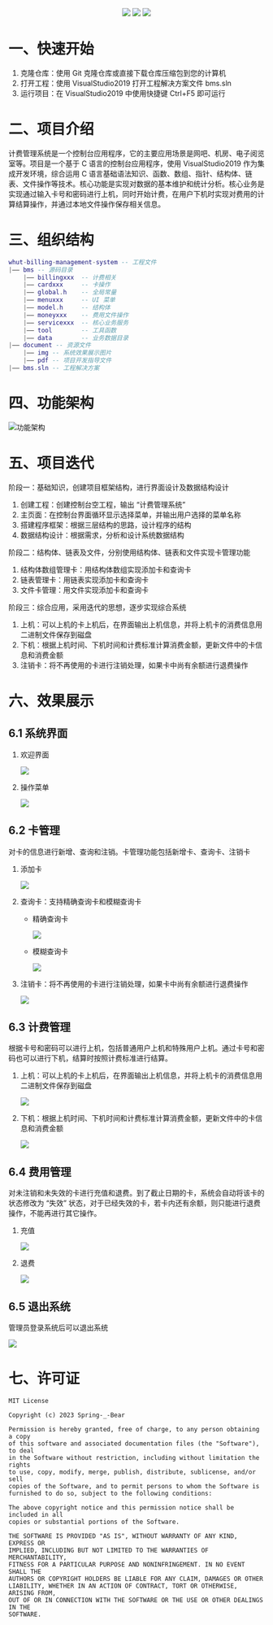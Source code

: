 <p align="center">
    <img src="https://img.shields.io/static/v1?label=开发时间&message=20/02-20/04&color=007bff"/>
    <img src="https://img.shields.io/static/v1?label=开发环境&message=VisualStudio2019&color=ffc107"/>
    <a href="https://github.com/springbear2020/whut-billing-management-system">
    	<img src="https://img.shields.io/static/v1?label=开源项目&message=whut-bms&color=28a745"/>
    </a>
</p>

# 一、快速开始

1. 克隆仓库：使用 Git 克隆仓库或直接下载仓库压缩包到您的计算机
2. 打开工程：使用 VisualStudio2019 打开工程解决方案文件 bms.sln
3. 运行项目：在 VisualStudio2019 中使用快捷键 Ctrl+F5 即可运行

# 二、项目介绍

计费管理系统是一个控制台应用程序，它的主要应用场景是网吧、机房、电子阅览室等。项目是一个基于 C 语言的控制台应用程序，使用 VisualStudio2019 作为集成开发环境，综合运用 C 语言基础语法知识、函数、数组、指针、结构体、链表、文件操作等技术。核心功能是实现对数据的基本维护和统计分析。核心业务是实现通过输入卡号和密码进行上机，同时开始计费，在用户下机时实现对费用的计算结算操作，并通过本地文件操作保存相关信息。

# 三、组织结构
```lua
whut-billing-management-system -- 工程文件
|—— bms -- 源码目录
	|—— billingxxx 	-- 计费相关
	|—— cardxxx 	-- 卡操作
	|—— global.h 	-- 全局常量
	|—— menuxxx 	-- UI 菜单
	|—— model.h		-- 结构体
	|—— moneyxxx 	-- 费用文件操作
	|—— servicexxx 	-- 核心业务服务
	|—— tool 		-- 工具函数
	|—— data 		-- 业务数据目录
|—— document -- 资源文件
	|—— img -- 系统效果展示图片
	|—— pdf -- 项目开发指导文件
|—— bms.sln -- 工程解决方案
```

# 四、功能架构

![功能架构](document\img\功能架构.png)

# 五、项目迭代

阶段一：基础知识，创建项目框架结构，进行界面设计及数据结构设计

1. 创建工程：创建控制台空工程，输出 “计费管理系统”
2. 主页面：在控制台界面循环显示选择菜单，并输出用户选择的菜单名称
3. 搭建程序框架：根据三层结构的思路，设计程序的结构
4. 数据结构设计：根据需求，分析和设计系统数据结构

阶段二：结构体、链表及文件，分别使用结构体、链表和文件实现卡管理功能

1. 结构体数组管理卡：用结构体数组实现添加卡和查询卡
2. 链表管理卡：用链表实现添加卡和查询卡
3. 文件卡管理：用文件实现添加卡和查询卡

阶段三：综合应用，采用迭代的思想，逐步实现综合系统

1. 上机：可以上机的卡上机后，在界面输出上机信息，并将上机卡的消费信息用二进制文件保存到磁盘
2. 下机：根据上机时间、下机时间和计费标准计算消费金额，更新文件中的卡信息和消费金额
3. 注销卡：将不再使用的卡进行注销处理，如果卡中尚有余额进行退费操作

# 六、效果展示

## 6.1 系统界面

1. 欢迎界面

   ![](document/img/欢迎界面.png)

2. 操作菜单

   ![](document/img/操作菜单.png)

## 6.2 卡管理

对卡的信息进行新增、查询和注销。卡管理功能包括新增卡、查询卡、注销卡

1. 添加卡

   ![](document/img/添加卡.png)

2. 查询卡：支持精确查询卡和模糊查询卡

   - 精确查询卡

     ![](document/img/精确查询卡.png)

   - 模糊查询卡

     ![](document/img/模糊查询卡.png)

3. 注销卡：将不再使用的卡进行注销处理，如果卡中尚有余额进行退费操作

   ![](document/img/注销卡.png)

## 6.3 计费管理

根据卡号和密码可以进行上机，包括普通用户上机和特殊用户上机。通过卡号和密码也可以进行下机，结算时按照计费标准进行结算。

1. 上机：可以上机的卡上机后，在界面输出上机信息，并将上机卡的消费信息用二进制文件保存到磁盘

   ![](document/img/上机.png)

2. 下机：根据上机时间、下机时间和计费标准计算消费金额，更新文件中的卡信息和消费金额

   ![](document/img/下机.png)

## 6.4 费用管理

对未注销和未失效的卡进行充值和退费。到了截止日期的卡，系统会自动将该卡的状态修改为 “失效” 状态，对于已经失效的卡，若卡内还有余额，则只能进行退费操作，不能再进行其它操作。

1. 充值

   ![](document/img/费用充值.png)

2. 退费

   ![](document/img/退费.png)

## 6.5 退出系统

管理员登录系统后可以退出系统

![](document/img/退出.png)

# 七、许可证

```
MIT License

Copyright (c) 2023 Spring-_-Bear

Permission is hereby granted, free of charge, to any person obtaining a copy
of this software and associated documentation files (the "Software"), to deal
in the Software without restriction, including without limitation the rights
to use, copy, modify, merge, publish, distribute, sublicense, and/or sell
copies of the Software, and to permit persons to whom the Software is
furnished to do so, subject to the following conditions:

The above copyright notice and this permission notice shall be included in all
copies or substantial portions of the Software.

THE SOFTWARE IS PROVIDED "AS IS", WITHOUT WARRANTY OF ANY KIND, EXPRESS OR
IMPLIED, INCLUDING BUT NOT LIMITED TO THE WARRANTIES OF MERCHANTABILITY,
FITNESS FOR A PARTICULAR PURPOSE AND NONINFRINGEMENT. IN NO EVENT SHALL THE
AUTHORS OR COPYRIGHT HOLDERS BE LIABLE FOR ANY CLAIM, DAMAGES OR OTHER
LIABILITY, WHETHER IN AN ACTION OF CONTRACT, TORT OR OTHERWISE, ARISING FROM,
OUT OF OR IN CONNECTION WITH THE SOFTWARE OR THE USE OR OTHER DEALINGS IN THE
SOFTWARE.
```
